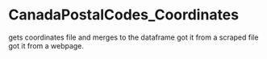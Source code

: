 # CanadaPostalCodes_Coordinates
gets coordinates file and merges to the dataframe got it from a scraped file got it from a webpage.
